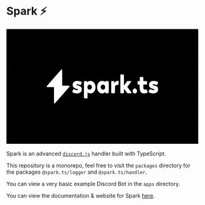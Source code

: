 # Spark ⚡️

<img src="./media/logo.png" width="500" height="300" />

Spark is an advanced [`discord.js`](https://discord.js.org/) handler built with TypeScript.

This repository is a monorepo, feel free to visit the `packages` directory for the packages `@spark.ts/logger` and `@spark.ts/handler`.

You can view a very basic example Discord Bot in the `apps` directory.

You can view the documentation & website for Spark [here](https://spark-handler.js.org).
